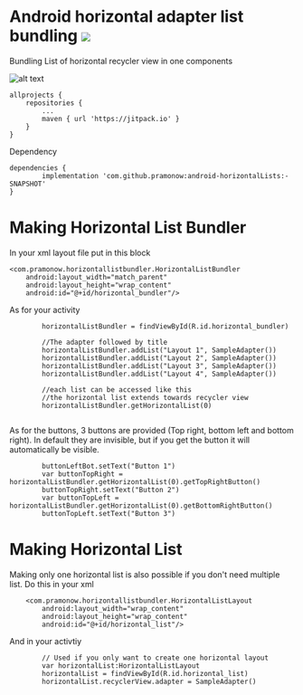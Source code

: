# Android horizontal adapter list bundling [![](https://jitpack.io/v/pramonow/android-horizontalLists.svg)](https://jitpack.io/#pramonow/android-horizontalLists)

Bundling List of horizontal recycler view in one components

![alt text](https://github.com/pramonow/just_images/blob/master/horizontalList.png?raw=true)

	allprojects {
		repositories {
			...
			maven { url 'https://jitpack.io' }
		}
	}
  
Dependency

	dependencies {
	        implementation 'com.github.pramonow:android-horizontalLists:-SNAPSHOT'
	}

# Making Horizontal List Bundler

In your xml layout file put in this block

```
<com.pramonow.horizontallistbundler.HorizontalListBundler
    android:layout_width="match_parent"
    android:layout_height="wrap_content"
    android:id="@+id/horizontal_bundler"/>
```

As for your activity

```     var horizontalListBundler: HorizontalListBundler
        horizontalListBundler = findViewById(R.id.horizontal_bundler)

        //The adapter followed by title
        horizontalListBundler.addList("Layout 1", SampleAdapter())
        horizontalListBundler.addList("Layout 2", SampleAdapter())
        horizontalListBundler.addList("Layout 3", SampleAdapter())
        horizontalListBundler.addList("Layout 4", SampleAdapter())
        
        //each list can be accessed like this
        //the horizontal list extends towards recycler view
        horizontalListBundler.getHorizontalList(0)
        
```
        
As for the buttons, 3 buttons are provided (Top right, bottom left and bottom right). In default they are invisible, but if you get the button it will automatically be visible.

```     var buttonLeftBot = horizontalListBundler.getHorizontalList(0).getBottomLeftButton()
        buttonLeftBot.setText("Button 1")
        var buttonTopRight = horizontalListBundler.getHorizontalList(0).getTopRightButton()
        buttonTopRight.setText("Button 2")
        var buttonTopLeft = horizontalListBundler.getHorizontalList(0).getBottomRightButton()
        buttonTopLeft.setText("Button 3")
```

# Making Horizontal List 

Making only one horizontal list is also possible if you don't need multiple list.
Do this in your xml
```
    <com.pramonow.horizontallistbundler.HorizontalListLayout
        android:layout_width="wrap_content"
        android:layout_height="wrap_content"
        android:id="@+id/horizontal_list"/>
```

And in your activtiy
```
        // Used if you only want to create one horizontal layout
        var horizontalList:HorizontalListLayout
        horizontalList = findViewById(R.id.horizontal_list)
        horizontalList.recyclerView.adapter = SampleAdapter()
```
